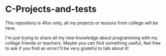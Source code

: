 # C-Projects-and-tests
This repository is 4fun only, all my projects or lessons from college will be here.

I'm just trying to share all my new knowledge about programming  with my college friends or teachers.
Maybe you can find something useful,  feel free to ask if you find an error.I'll be very grateful to talk about it!

